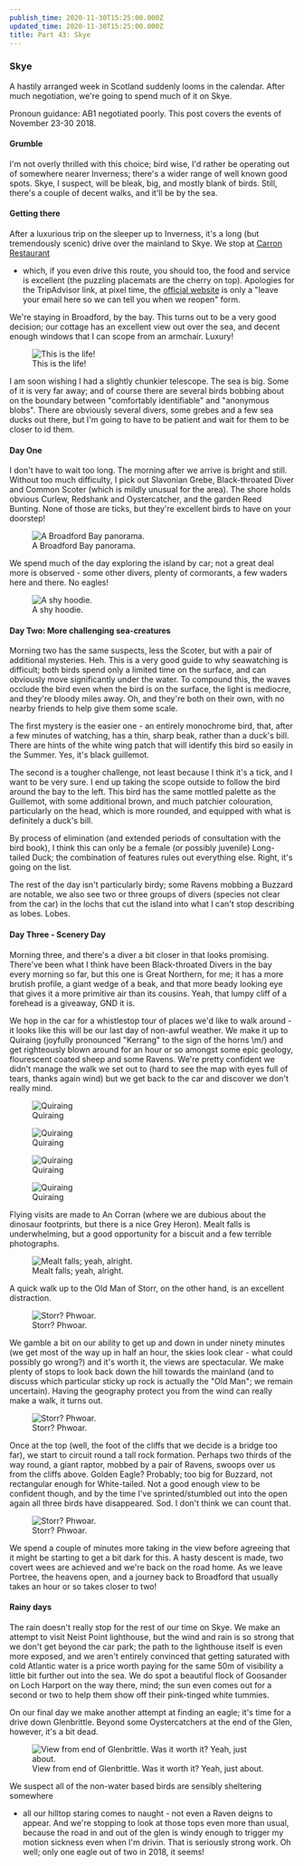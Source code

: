 ```yaml
---
publish_time: 2020-11-30T15:25:00.000Z
updated_time: 2020-11-30T15:25:00.000Z
title: Part 43: Skye
---
```


### Skye

A hastily arranged week in Scotland suddenly looms in the
calendar. After much negotiation, we're going to spend much of it on
Skye.

Pronoun guidance: AB1 negotiated poorly. This post covers the events of
November 23-30 2018.

#### Grumble

I'm not overly thrilled with this choice; bird wise, I'd rather be
operating out of somewhere nearer Inverness; there's a wider range of
well known good spots. Skye, I suspect, will be bleak, big, and mostly
blank of birds. Still, there's a couple of decent walks, and it'll be
by the sea.

#### Getting there

After a luxurious trip on the sleeper up to Inverness, it's a long
(but tremendously scenic) drive over the mainland to Skye. We stop at
[Carron Restaurant](https://www.tripadvisor.co.uk/Restaurant_Review-g1463472-d1536386-Reviews-Carron_Restaurant-Strathcarron_Scottish_Highlands_Scotland.html)
- which, if you even drive this route, you should too, the food and
service is excellent (the puzzling placemats are the cherry on
top). Apologies for the TripAdvisor link, at pixel time, the [official website](http://www.carronrestaurant.com)
is only a "leave your email here so we can tell you when we reopen" form.

We're staying in Broadford, by the bay. This turns out to be a very
good decision; our cottage has an excellent view out over the sea, and
decent enough windows that I can scope from an armchair. Luxury!

<figure class="figure">
    <img
        src="43-sofa-seawatching.png"
        class="figure-img img-fluid rounded"
        alt="This is the life!"/>
    <figcaption class="figure-caption text-center">
        This is the life!
    </figcaption>
</figure>

I am soon wishing I had a slightly chunkier telescope. The sea is
big. Some of it is very far away; and of course there are several
birds bobbing about on the boundary between "comfortably identifiable"
and "anonymous blobs". There are obviously several divers, some grebes
and a few sea ducks out there, but I'm going to have to be patient and
wait for them to be closer to id them.

#### Day One

I don't have to wait too long. The morning after we arrive is bright
and still. Without too much difficulty, I pick out Slavonian Grebe,
Black-throated Diver and Common Scoter (which is mildly unusual for
the area). The shore holds obvious Curlew, Redshank and Oystercatcher,
and the garden Reed Bunting. None of those are ticks, but they're
excellent birds to have on your doorstep!

<figure class="figure">
    <img
        src="43-broadford-bay.png"
        class="figure-img img-fluid rounded"
        alt="A Broadford Bay panorama."/>
    <figcaption class="figure-caption text-center">
        A Broadford Bay panorama.
    </figcaption>
</figure>

We spend much of the day exploring the island by car; not a great deal
more is observed - some other divers, plenty of cormorants, a few
waders here and there. No eagles!

<figure class="figure">
    <img
        src="43-shy-hoodie.png"
        class="figure-img img-fluid rounded"
        alt="A shy hoodie."/>
    <figcaption class="figure-caption text-center">
        A shy hoodie.
    </figcaption>
</figure>

#### Day Two: More challenging sea-creatures

Morning two has the same suspects, less the Scoter, but with a pair of
additional mysteries. Heh. This is a very good guide to why
seawatching is difficult; both birds spend only a limited time on the
surface, and can obviously move significantly under the water. To
compound this, the waves occlude the bird even when the bird is on the
surface, the light is mediocre, and they're bloody miles away. Oh, and
they're both on their own, with no nearby friends to help give them
some scale.

The first mystery is the easier one - an entirely monochrome bird,
that, after a few minutes of watching, has a thin, sharp beak, rather
than a duck's bill. There are hints of the white wing patch that will
identify this bird so easily in the Summer. Yes, it's black guillemot.

The second is a tougher challenge, not least because I think it's a
tick, and I want to be very sure. I end up taking the scope outside to
follow the bird around the bay to the left. This bird has the same
mottled palette as the Guillemot, with some additional brown, and much
patchier colouration, particularly on the head, which is more rounded,
and equipped with what is definitely a duck's bill.

By process of elimination (and extended periods of consultation with
the bird book), I think this can only be a female (or possibly
juvenile) Long-tailed Duck; the combination of features rules out
everything else. Right, it's going on the list.

The rest of the day isn't particularly birdy; some Ravens mobbing a
Buzzard are notable, we also see two or three groups of divers
(species not clear from the car) in the lochs that cut the island into
what I can't stop describing as lobes. Lobes.

#### Day Three - Scenery Day

Morning three, and there's a diver a bit closer in that looks
promising. There've been what I think have been Black-throated Divers
in the bay every morning so far, but this one is Great Northern, for
me; it has a more brutish profile, a giant wedge of a beak, and that
more beady looking eye that gives it a more primitive air than its
cousins. Yeah, that lumpy cliff of a forehead is a giveaway, GND it
is.

We hop in the car for a whistlestop tour of places we'd like to walk
around - it looks like this will be our last day of non-awful
weather. We make it up to Quiraing (joyfully pronounced "Kerrang" to
the sign of the horns \m/) and get righteously blown around for an
hour or so amongst some epic geology, flourescent coated sheep and
some Ravens. We're pretty confident we didn't manage the walk we set
out to (hard to see the map with eyes full of tears, thanks again
wind) but we get back to the car and discover we don't really mind.

<figure class="figure">
    <img
        src="43-kerrang-i.png"
        class="figure-img img-fluid rounded"
        alt="Quiraing"/>
    <figcaption class="figure-caption text-center">
        Quiraing
    </figcaption>
</figure>
<figure class="figure">
    <img
        src="43-kerrang-ii.png"
        class="figure-img img-fluid rounded"
        alt="Quiraing"/>
    <figcaption class="figure-caption text-center">
        Quiraing
    </figcaption>
</figure>
<figure class="figure">
    <img
        src="43-kerrang-iii.png"
        class="figure-img img-fluid rounded"
        alt="Quiraing"/>
    <figcaption class="figure-caption text-center">
        Quiraing
    </figcaption>
</figure>
<figure class="figure">
    <img
        src="43-kerrang-iv.png"
        class="figure-img img-fluid rounded"
        alt="Quiraing"/>
    <figcaption class="figure-caption text-center">
        Quiraing
    </figcaption>
</figure>

Flying visits are made to An Corran (where we are dubious about the
dinosaur footprints, but there is a nice Grey Heron). Mealt falls is
underwhelming, but a good opportunity for a biscuit and a few terrible
photographs.

<figure class="figure">
    <img
        src="43-underwhelming.png"
        class="figure-img img-fluid rounded"
        alt="Mealt falls; yeah, alright."/>
    <figcaption class="figure-caption text-center">
        Mealt falls; yeah, alright.
    </figcaption>
</figure> 

A quick walk up to the Old Man of Storr, on the other
hand, is an excellent distraction.

<figure class="figure">
    <img
        src="43-storr-i.png"
        class="figure-img img-fluid rounded"
        alt="Storr? Phwoar."/>
    <figcaption class="figure-caption text-center">
        Storr? Phwoar.
    </figcaption>
</figure> 

We gamble a bit on our ability to get up and down in under ninety
minutes (we get most of the way up in half an hour, the skies look
clear - what could possibly go wrong?) and it's worth it, the views
are spectacular. We make plenty of stops to look back down the hill
towards the mainland (and to discuss which particular sticky up rock
is actually the "Old Man"; we remain uncertain). Having the geography
protect you from the wind can really make a walk, it turns out.

<figure class="figure">
    <img
        src="43-storr-ii.png"
        class="figure-img img-fluid rounded"
        alt="Storr? Phwoar."/>
    <figcaption class="figure-caption text-center">
        Storr? Phwoar.
    </figcaption>
</figure> 

Once at the top (well, the foot of the cliffs that we decide is a
bridge too far), we start to circuit round a tall rock
formation. Perhaps two thirds of the way round, a giant raptor, mobbed
by a pair of Ravens, swoops over us from the cliffs above. Golden
Eagle? Probably; too big for Buzzard, not rectangular enough for
White-tailed. Not a good enough view to be confident though, and by
the time I've sprinted/stumbled out into the open again all three
birds have disappeared. Sod. I don't think we can count that.

<figure class="figure">
    <img
        src="43-storr-iii.png"
        class="figure-img img-fluid rounded"
        alt="Storr? Phwoar."/>
    <figcaption class="figure-caption text-center">
        Storr? Phwoar.
    </figcaption>
</figure> 

We spend a couple of minutes more taking in the view before agreeing
that it might be starting to get a bit dark for this. A hasty descent
is made, two covert wees are achieved and we're back on the road
home. As we leave Portree, the heavens open, and a journey back to
Broadford that usually takes an hour or so takes closer to two!

#### Rainy days

The rain doesn't really stop for the rest of our time on Skye. We make
an attempt to visit Neist Point lighthouse, but the wind and rain is
so strong that we don't get beyond the car park; the path to the
lighthouse itself is even more exposed, and we aren't entirely
convinced that getting saturated with cold Atlantic water is a price
worth paying for the same 50m of visibility a little bit further out
into the sea. We do spot a beautiful flock of Goosander on Loch
Harport on the way there, mind; the sun even comes out for a second or
two to help them show off their pink-tinged white tummies.

On our final day we make another attempt at finding an eagle; it's
time for a drive down Glenbrittle. Beyond some Oystercatchers at the
end of the Glen, however, it's a bit dead. 

<figure class="figure">
    <img
        src="43-worth-it.png"
        class="figure-img img-fluid rounded"
        alt="View from end of Glenbrittle. Was it worth it? Yeah, just about."/>
    <figcaption class="figure-caption text-center">
        View from end of Glenbrittle. Was it worth it? Yeah, just about.
    </figcaption>
</figure> 

We suspect all of the non-water based birds are sensibly sheltering somewhere
- all our hilltop staring comes to naught - not even a Raven deigns to
appear. And we're stopping to look at those tops even more than usual,
because the road in and out of the glen is windy enough to trigger my motion
sickness even when I'm drivin. That is seriously strong work. Oh well; only one
eagle out of two in 2018, it seems!